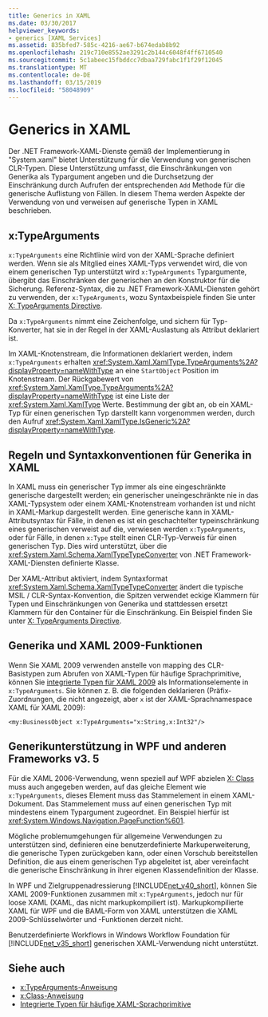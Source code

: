 ```yaml
---
title: Generics in XAML
ms.date: 03/30/2017
helpviewer_keywords:
- generics [XAML Services]
ms.assetid: 835bfed7-585c-4216-ae67-b674edab8b92
ms.openlocfilehash: 219c710e8552ae3291c2b144c6048f4ff6710540
ms.sourcegitcommit: 5c1abeec15fbddcc7dbaa729fabc1f1f29f12045
ms.translationtype: MT
ms.contentlocale: de-DE
ms.lasthandoff: 03/15/2019
ms.locfileid: "58048909"
---
```

# <a name="generics-in-xaml"></a>Generics in XAML
Der .NET Framework-XAML-Dienste gemäß der Implementierung in "System.xaml" bietet Unterstützung für die Verwendung von generischen CLR-Typen. Diese Unterstützung umfasst, die Einschränkungen von Generika als Typargument angeben und die Durchsetzung der Einschränkung durch Aufrufen der entsprechenden `Add` Methode für die generische Auflistung von Fällen. In diesem Thema werden Aspekte der Verwendung von und verweisen auf generische Typen in XAML beschrieben.  
  
## <a name="xtypearguments"></a>x:TypeArguments  
 `x:TypeArguments` eine Richtlinie wird von der XAML-Sprache definiert werden. Wenn sie als Mitglied eines XAML-Typs verwendet wird, die von einem generischen Typ unterstützt wird `x:TypeArguments` Typargumente, übergibt das Einschränken der generischen an den Konstruktor für die Sicherung. Referenz-Syntax, die zu .NET Framework-XAML-Diensten gehört zu verwenden, der `x:TypeArguments`, wozu Syntaxbeispiele finden Sie unter [X: TypeArguments Directive](x-typearguments-directive.md).  
  
 Da `x:TypeArguments` nimmt eine Zeichenfolge, und sichern für Typ-Konverter, hat sie in der Regel in der XAML-Auslastung als Attribut deklariert ist.  
  
 Im XAML-Knotenstream, die Informationen deklariert werden, indem `x:TypeArguments` erhalten <xref:System.Xaml.XamlType.TypeArguments%2A?displayProperty=nameWithType> an eine `StartObject` Position im Knotenstream. Der Rückgabewert von <xref:System.Xaml.XamlType.TypeArguments%2A?displayProperty=nameWithType> ist eine Liste der <xref:System.Xaml.XamlType> Werte. Bestimmung der gibt an, ob ein XAML-Typ für einen generischen Typ darstellt kann vorgenommen werden, durch den Aufruf <xref:System.Xaml.XamlType.IsGeneric%2A?displayProperty=nameWithType>.  
  
## <a name="rules-and-syntax-conventions-for-generics-in-xaml"></a>Regeln und Syntaxkonventionen für Generika in XAML  
 In XAML muss ein generischer Typ immer als eine eingeschränkte generische dargestellt werden; ein generischer uneingeschränkte nie in das XAML-Typsystem oder einem XAML-Knotenstream vorhanden ist und nicht in XAML-Markup dargestellt werden. Eine generische kann in XAML-Attributsyntax für Fälle, in denen es ist ein geschachtelter typeinschränkung eines generischen verweist auf die, verwiesen werden `x:TypeArguments`, oder für Fälle, in denen `x:Type` stellt einen CLR-Typ-Verweis für einen generischen Typ. Dies wird unterstützt, über die <xref:System.Xaml.Schema.XamlTypeTypeConverter> von .NET Framework-XAML-Diensten definierte Klasse.  
  
 Der XAML-Attribut aktiviert, indem Syntaxformat <xref:System.Xaml.Schema.XamlTypeTypeConverter> ändert die typische MSIL / CLR-Syntax-Konvention, die Spitzen verwendet eckige Klammern für Typen und Einschränkungen von Generika und stattdessen ersetzt Klammern für den Container für die Einschränkung. Ein Beispiel finden Sie unter [X: TypeArguments Directive](x-typearguments-directive.md).  
  
## <a name="generics-and-xaml-2009-features"></a>Generika und XAML 2009-Funktionen  
 Wenn Sie XAML 2009 verwenden anstelle von mapping des CLR-Basistypen zum Abrufen von XAML-Typen für häufige Sprachprimitive, können Sie [integrierte Typen für XAML 2009](built-in-types-for-common-xaml-language-primitives.md) als Informationselemente in `x:TypeArguments`. Sie können z. B. die folgenden deklarieren (Präfix-Zuordnungen, die nicht angezeigt, aber `x` ist der XAML-Sprachnamespace XAML für XAML 2009):  
  
```xaml  
<my:BusinessObject x:TypeArguments="x:String,x:Int32"/>  
```  
  
## <a name="generics-support-in-wpf-and-other-v35-frameworks"></a>Generikunterstützung in WPF und anderen Frameworks v3. 5  
 Für die XAML 2006-Verwendung, wenn speziell auf WPF abzielen [X: Class](x-class-directive.md) muss auch angegeben werden, auf das gleiche Element wie `x:TypeArguments`, dieses Element muss das Stammelement in einem XAML-Dokument. Das Stammelement muss auf einen generischen Typ mit mindestens einem Typargument zugeordnet. Ein Beispiel hierfür ist <xref:System.Windows.Navigation.PageFunction%601>.  
  
 Mögliche problemumgehungen für allgemeine Verwendungen zu unterstützen sind, definieren eine benutzerdefinierte Markuperweiterung, die generische Typen zurückgeben kann, oder einen Vorschub bereitstellen Definition, die aus einem generischen Typ abgeleitet ist, aber vereinfacht die generische Einschränkung in ihrer eigenen Klassendefinition der Klasse.  
  
 In WPF und Zielgruppenadressierung [!INCLUDE[net_v40_short](../../../includes/net-v40-short-md.md)], können Sie XAML 2009-Funktionen zusammen mit `x:TypeArguments`, jedoch nur für loose XAML (XAML, das nicht markupkompiliert ist). Markupkompilierte XAML für WPF und die BAML-Form von XAML unterstützen die XAML 2009-Schlüsselwörter und -Funktionen derzeit nicht.  
  
 Benutzerdefinierte Workflows in Windows Workflow Foundation für [!INCLUDE[net_v35_short](../../../includes/net-v35-short-md.md)] generischen XAML-Verwendung nicht unterstützt.  
  
## <a name="see-also"></a>Siehe auch
- [x:TypeArguments-Anweisung](x-typearguments-directive.md)
- [x:Class-Anweisung](x-class-directive.md)
- [Integrierte Typen für häufige XAML-Sprachprimitive](built-in-types-for-common-xaml-language-primitives.md)

